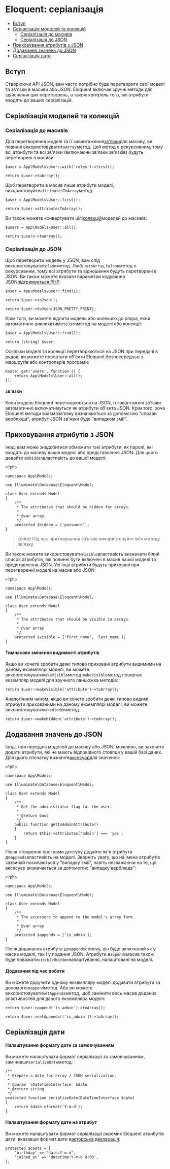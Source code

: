 # Eloquent: серіалізація

-   [Вступ](#introduction)
-   [Серіалізація моделей та колекцій](#serializing-models-and-collections)
    -   [Серіалізація до масивів](#serializing-to-arrays)
    -   [Серіалізація до JSON](#serializing-to-json)
-   [Приховування атрибутів з JSON](#hiding-attributes-from-json)
-   [Додавання значень до JSON](#appending-values-to-json)
-   [Серіалізація дати](#date-serialization)

<a name="introduction"></a>

## Вступ

Створюючи API JSON, вам часто потрібно буде перетворити свої моделі та зв'язки в масиви або JSON. Eloquent включає зручні методи для здійснення цих перетворень, а також контроль того, які атрибути входять до ваших серіалізацій.

<a name="serializing-models-and-collections"></a>

## Серіалізація моделей та колекцій

<a name="serializing-to-arrays"></a>

### Серіалізація до масивів

Для перетворення моделі та її завантаження[зв'язки](/docs/{{version}}/eloquent-relationships)для масиву, ви повинні використовувати`toArray`метод. Цей метод є рекурсивним, тому всі атрибути та всі зв'язки (включаючи зв'язки зв'язків) будуть перетворені в масиви:

    $user = App\Models\User::with('roles')->first();

    return $user->toArray();

Щоб перетворити в масив лише атрибути моделі, використовуйте`attributesToArray`метод:

    $user = App\Models\User::first();

    return $user->attributesToArray();

Ви також можете конвертувати цілі[колекцій](/docs/{{version}}/eloquent-collections)моделей до масивів:

    $users = App\Models\User::all();

    return $users->toArray();

<a name="serializing-to-json"></a>

### Серіалізація до JSON

Щоб перетворити модель у JSON, вам слід використовувати`toJson`метод. Люблю`toArray`,`toJson`метод є рекурсивним, тому всі атрибути та відношення будуть перетворені в JSON. Ви також можете вказати параметри кодування JSON[підтримується PHP](https://secure.php.net/manual/en/function.json-encode.php):

    $user = App\Models\User::find(1);

    return $user->toJson();

    return $user->toJson(JSON_PRETTY_PRINT);

Крім того, ви можете відлити модель або колекцію до рядка, який автоматично викликатиме`toJson`метод на моделі або колекції:

    $user = App\Models\User::find(1);

    return (string) $user;

Оскільки моделі та колекції перетворюються на JSON при передачі в рядок, ви можете повертати об'єкти Eloquent безпосередньо з маршрутів або контролерів програми:

    Route::get('users', function () {
        return App\Models\User::all();
    });

<a name="relationships"></a>

#### зв'язки

Коли модель Eloquent перетворюється на JSON, її завантажені зв'язки автоматично включатимуться як атрибути об'єкта JSON. Крім того, хоча Eloquent методи взаємозв'язку визначаються за допомогою "справи верблюда", атрибут JSON зв'язки буде "випадком змії".

<a name="hiding-attributes-from-json"></a>

## Приховування атрибутів з JSON

Іноді вам може знадобитися обмежити такі атрибути, як паролі, які входять до масиву вашої моделі або представлення JSON. Для цього додайте a`$hidden`властивість до вашої моделі:

    <?php

    namespace App\Models;

    use Illuminate\Database\Eloquent\Model;

    class User extends Model
    {
        /**
         * The attributes that should be hidden for arrays.
         *
         * @var array
         */
        protected $hidden = ['password'];
    }

> {note} Під час приховування зв’язків використовуйте ім’я методу зв’язку.

Ви також можете використовувати`visible`властивість визначати білий список атрибутів, які повинні бути включені в масив вашої моделі та представлення JSON. Усі інші атрибути будуть приховані при перетворенні моделі на масив або JSON:

    <?php

    namespace App\Models;

    use Illuminate\Database\Eloquent\Model;

    class User extends Model
    {
        /**
         * The attributes that should be visible in arrays.
         *
         * @var array
         */
        protected $visible = ['first_name', 'last_name'];
    }

<a name="temporarily-modifying-attribute-visibility"></a>

#### Тимчасове змінення видимості атрибутів

Якщо ви хочете зробити деякі типово приховані атрибути видимими на даному екземплярі моделі, ви можете використовувати`makeVisible`метод.`makeVisible`метод повертає екземпляр моделі для зручного ланцюжка методів:

    return $user->makeVisible('attribute')->toArray();

Аналогічним чином, якщо ви хочете зробити деякі типово видимі атрибути прихованими на даному екземплярі моделі, ви можете використовувати`makeHidden`метод.

    return $user->makeHidden('attribute')->toArray();

<a name="appending-values-to-json"></a>

## Додавання значень до JSON

Іноді, при передачі моделей до масиву або JSON, можливо, ви захочете додати атрибути, які не мають відповідного стовпця у вашій базі даних. Для цього спочатку визначте[аксесуар](/docs/{{version}}/eloquent-mutators)для значення:

    <?php

    namespace App\Models;

    use Illuminate\Database\Eloquent\Model;

    class User extends Model
    {
        /**
         * Get the administrator flag for the user.
         *
         * @return bool
         */
        public function getIsAdminAttribute()
        {
            return $this->attributes['admin'] === 'yes';
        }
    }

Після створення програми доступу додайте ім'я атрибута до`appends`властивість на моделі. Зверніть увагу, що на імена атрибутів зазвичай посилаються у "випадку змії", навіть незважаючи на те, що аксесуар визначається за допомогою "випадку верблюда":

    <?php

    namespace App\Models;

    use Illuminate\Database\Eloquent\Model;

    class User extends Model
    {
        /**
         * The accessors to append to the model's array form.
         *
         * @var array
         */
        protected $appends = ['is_admin'];
    }

Після додавання атрибута до`appends`списку, він буде включений як у масив моделі, так і у подання JSON. Атрибути в`appends`масив також буде поважати`visible`і`hidden`налаштування, налаштовані на моделі.

<a name="appending-at-run-time"></a>

#### Додавання під час роботи

Ви можете доручити одному екземпляру моделі додавати атрибути за допомогою`append`метод. Або ви можете використовувати`setAppends`метод, щоб замінити весь масив доданих властивостей для даного екземпляра моделі:

    return $user->append('is_admin')->toArray();

    return $user->setAppends(['is_admin'])->toArray();

<a name="date-serialization"></a>

## Серіалізація дати

<a name="customizing-the-default-date-format"></a>

#### Налаштування формату дати за замовчуванням

Ви можете налаштувати формат серіалізації за замовчуванням, замінивши`serializeDate`метод:

    /**
     * Prepare a date for array / JSON serialization.
     *
     * @param  \DateTimeInterface  $date
     * @return string
     */
    protected function serializeDate(DateTimeInterface $date)
    {
        return $date->format('Y-m-d');
    }

<a name="customizing-the-date-format-per-attribute"></a>

#### Налаштування формату дати на атрибут

Ви можете налаштувати формат серіалізації окремих Eloquent атрибутів дати, вказавши формат дати в[акторська декларація](/docs/{{version}}/eloquent-mutators#attribute-casting):

    protected $casts = [
        'birthday' => 'date:Y-m-d',
        'joined_at' => 'datetime:Y-m-d H:00',
    ];
